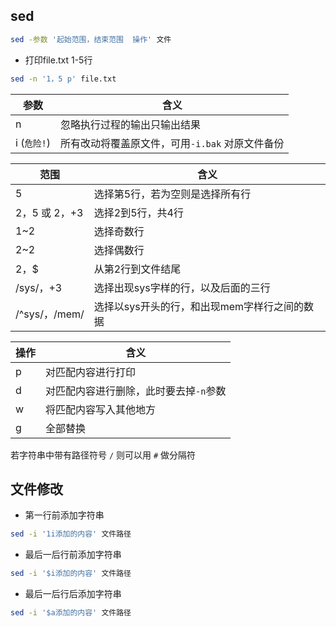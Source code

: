 <!--
 * @Description: 
 * @Version: 1.0
 * @Author: DaLao
 * @Email: dalao_li@163.com
 * @Date: 2021-03-12 13:55:49
 * @LastEditors: DaLao
 * @LastEditTime: 2021-12-30 01:47:41
-->

## sed

```sh
sed -参数 '起始范围，结束范围  操作' 文件
```

- 打印file.txt 1-5行
  
```sh
sed -n '1，5 p' file.txt
```

| 参数         | 含义                                            |
| ------------ | ----------------------------------------------- |
| n            | 忽略执行过程的输出只输出结果                    |
| i  (`危险!`) | 所有改动将覆盖原文件，可用`-i.bak` 对原文件备份 |


| 范围           | 含义                                         |
| -------------- | -------------------------------------------- |
| 5              | 选择第5行，若为空则是选择所有行              |
| 2，5 或 2，+3  | 选择2到5行，共4行                            |
| 1~2            | 选择奇数行                                   |
| 2~2            | 选择偶数行                                   |
| 2，$           | 从第2行到文件结尾                            |
| /sys/，+3      | 选择出现sys字样的行，以及后面的三行          |
| /\^sys/，/mem/ | 选择以sys开头的行，和出现mem字样行之间的数据 |

| 操作 | 含义                                   |
| ---- | -------------------------------------- |
| p    | 对匹配内容进行打印                     |
| d    | 对匹配内容进行删除，此时要去掉`-n`参数 |
| w    | 将匹配内容写入其他地方                 |
| g    | 全部替换                               |

若字符串中带有路径符号 `/` 则可以用 `#` 做分隔符

## 文件修改

- 第一行前添加字符串

```sh
sed -i '1i添加的内容' 文件路径
```

- 最后一后行前添加字符串

```sh
sed -i '$i添加的内容' 文件路径
```

- 最后一后行后添加字符串

```sh
sed -i '$a添加的内容' 文件路径
```